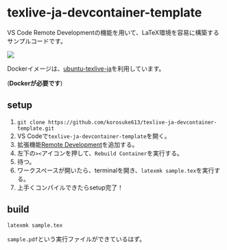 # texlive-ja-devcontainer-template

VS Code Remote Developmentの機能を用いて、LaTeX環境を容易に構築するサンプルコードです。

[![](https://images.microbadger.com/badges/image/korosuke613/ubuntu-texlive-ja-devcontainer.svg)](https://microbadger.com/images/korosuke613/ubuntu-texlive-ja-devcontainer "Get your own image badge on microbadger.com")


Dockerイメージは、[ubuntu-texlive-ja](https://cloud.docker.com/repository/docker/korosuke613/ubuntu-texlive-ja)を利用しています。

(**Dockerが必要です**)

## setup

1. `git clone https://github.com/korosuke613/texlive-ja-devcontainer-template.git`
2. VS Codeで`texlive-ja-devcontainer-template`を開く。
3. 拡張機能[Remote Development](https://marketplace.visualstudio.com/items?itemName=ms-vscode-remote.vscode-remote-extensionpack)を追加する。
4. 左下の`><`アイコンを押して、`Rebuild Container`を実行する。
5. 待つ。
6. ワークスペースが開いたら、terminalを開き、`latexmk sample.tex`を実行する。
7. 上手くコンパイルできたらsetup完了！

## build

```bash
latexmk sample.tex
```

`sample.pdf`という実行ファイルができているはず。
